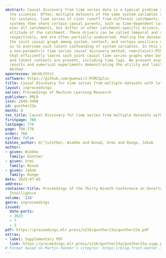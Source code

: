```yaml
---
abstract: Causal discovery from time series data is a typical problem setting across
  the sciences. Often, multiple datasets of the same system variables are available,
  for instance, time series of river runoff from different catchments. The local catchment
  systems then share certain causal parents, such as time-dependent large-scale weather
  over all catchments, but differ in other catchment-specific drivers, such as the
  altitude of the catchment. These drivers can be called temporal and spatial contexts,
  respectively, and are often partially unobserved. Pooling the datasets and considering
  the joint causal graph among system, context, and certain auxiliary variables enables
  us to overcome such latent confounding of system variables. In this work, we present
  a non-parametric time series causal discovery method, <em>J(oint)-PCMCI$^+$</em>,
  that efficiently learns such joint causal time series graphs when both observed
  and latent contexts are present, including time lags. We present asymptotic consistency
  results and numerical experiments demonstrating the utility and limitations of the
  method.
openreview: m8rHLVSYiC
software: https://github.com/guenwi/J-PCMCIplus
title: Causal Discovery for time series from multiple datasets with latent contexts
layout: inproceedings
series: Proceedings of Machine Learning Research
publisher: PMLR
issn: 2640-3498
id: gunther23a
month: 0
tex_title: Causal Discovery for time series from multiple datasets with latent contexts
firstpage: 766
lastpage: 776
page: 766-776
order: 766
cycles: false
bibtex_author: G\"{u}nther, Wiebke and Ninad, Urmi and Runge, Jakob
author:
- given: Wiebke
  family: Günther
- given: Urmi
  family: Ninad
- given: Jakob
  family: Runge
date: 2023-07-02
address:
container-title: Proceedings of the Thirty-Nineth Conference on Uncertainty in Artificial
  Intelligence
volume: '216'
genre: inproceedings
issued:
  date-parts:
  - 2023
  - 7
  - 2
pdf: https://proceedings.mlr.press/v216/gunther23a/gunther23a.pdf
extras:
- label: Supplementary PDF
  link: https://proceedings.mlr.press/v216/gunther23a/gunther23a-supp.pdf
# Format based on Martin Fenner's citeproc: https://blog.front-matter.io/posts/citeproc-yaml-for-bibliographies/
---
```

